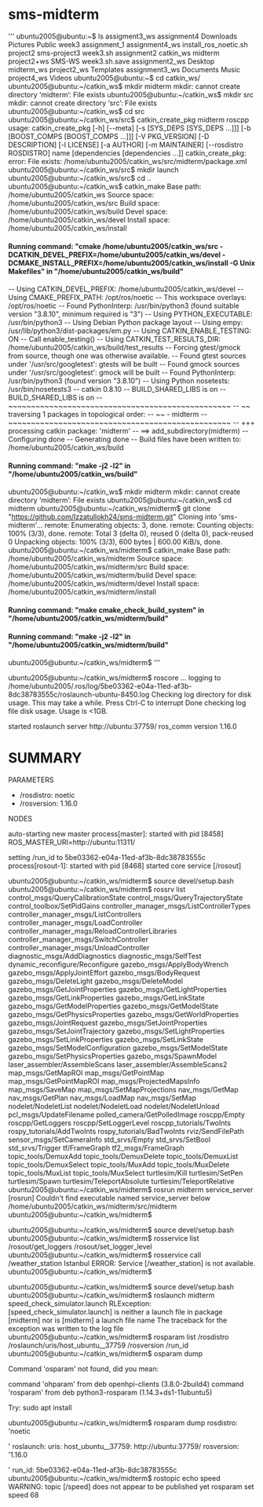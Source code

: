 # sms-midterm
'''
ubuntu2005@ubuntu:~$ ls
assigment3_ws   assignment4     Downloads              Pictures     Public        week3
assignment_1    assignment4_ws  install_ros_noetic.sh  project2     sms-project3  week3.sh
assignment2     catkin_ws       midterm                project2+ws  SMS-WS        week3.sh.save
assignment2_ws  Desktop         midterm_ws             project2_ws  Templates
assignment3_ws  Documents       Music                  project4_ws  Videos
ubuntu2005@ubuntu:~$ cd catkin_ws/
ubuntu2005@ubuntu:~/catkin_ws$ mkdir midterm
mkdir: cannot create directory ‘midterm’: File exists
ubuntu2005@ubuntu:~/catkin_ws$ mkdir src
mkdir: cannot create directory ‘src’: File exists
ubuntu2005@ubuntu:~/catkin_ws$ cd src
ubuntu2005@ubuntu:~/catkin_ws/src$ catkin_create_pkg midterm roscpp
usage: catkin_create_pkg [-h] [--meta] [-s [SYS_DEPS [SYS_DEPS ...]]]
                         [-b [BOOST_COMPS [BOOST_COMPS ...]]] [-V PKG_VERSION] [-D DESCRIPTION]
                         [-l LICENSE] [-a AUTHOR] [-m MAINTAINER] [--rosdistro ROSDISTRO]
                         name [dependencies [dependencies ...]]
catkin_create_pkg: error: File exists: /home/ubuntu2005/catkin_ws/src/midterm/package.xml
ubuntu2005@ubuntu:~/catkin_ws/src$ mkdir launch
ubuntu2005@ubuntu:~/catkin_ws/src$ cd ..
ubuntu2005@ubuntu:~/catkin_ws$ catkin_make
Base path: /home/ubuntu2005/catkin_ws
Source space: /home/ubuntu2005/catkin_ws/src
Build space: /home/ubuntu2005/catkin_ws/build
Devel space: /home/ubuntu2005/catkin_ws/devel
Install space: /home/ubuntu2005/catkin_ws/install
####
#### Running command: "cmake /home/ubuntu2005/catkin_ws/src -DCATKIN_DEVEL_PREFIX=/home/ubuntu2005/catkin_ws/devel -DCMAKE_INSTALL_PREFIX=/home/ubuntu2005/catkin_ws/install -G Unix Makefiles" in "/home/ubuntu2005/catkin_ws/build"
####
-- Using CATKIN_DEVEL_PREFIX: /home/ubuntu2005/catkin_ws/devel
-- Using CMAKE_PREFIX_PATH: /opt/ros/noetic
-- This workspace overlays: /opt/ros/noetic
-- Found PythonInterp: /usr/bin/python3 (found suitable version "3.8.10", minimum required is "3") 
-- Using PYTHON_EXECUTABLE: /usr/bin/python3
-- Using Debian Python package layout
-- Using empy: /usr/lib/python3/dist-packages/em.py
-- Using CATKIN_ENABLE_TESTING: ON
-- Call enable_testing()
-- Using CATKIN_TEST_RESULTS_DIR: /home/ubuntu2005/catkin_ws/build/test_results
-- Forcing gtest/gmock from source, though one was otherwise available.
-- Found gtest sources under '/usr/src/googletest': gtests will be built
-- Found gmock sources under '/usr/src/googletest': gmock will be built
-- Found PythonInterp: /usr/bin/python3 (found version "3.8.10") 
-- Using Python nosetests: /usr/bin/nosetests3
-- catkin 0.8.10
-- BUILD_SHARED_LIBS is on
-- BUILD_SHARED_LIBS is on
-- ~~~~~~~~~~~~~~~~~~~~~~~~~~~~~~~~~~~~~~~~~~~~~~~~~
-- ~~  traversing 1 packages in topological order:
-- ~~  - midterm
-- ~~~~~~~~~~~~~~~~~~~~~~~~~~~~~~~~~~~~~~~~~~~~~~~~~
-- +++ processing catkin package: 'midterm'
-- ==> add_subdirectory(midterm)
-- Configuring done
-- Generating done
-- Build files have been written to: /home/ubuntu2005/catkin_ws/build
####
#### Running command: "make -j2 -l2" in "/home/ubuntu2005/catkin_ws/build"
####
ubuntu2005@ubuntu:~/catkin_ws$ mkdir midterm
mkdir: cannot create directory ‘midterm’: File exists
ubuntu2005@ubuntu:~/catkin_ws$ cd midterm
ubuntu2005@ubuntu:~/catkin_ws/midterm$ git clone "https://github.com/Izzatullokh24/sms-midterm.git"
Cloning into 'sms-midterm'...
remote: Enumerating objects: 3, done.
remote: Counting objects: 100% (3/3), done.
remote: Total 3 (delta 0), reused 0 (delta 0), pack-reused 0
Unpacking objects: 100% (3/3), 600 bytes | 600.00 KiB/s, done.
ubuntu2005@ubuntu:~/catkin_ws/midterm$ catkin_make
Base path: /home/ubuntu2005/catkin_ws/midterm
Source space: /home/ubuntu2005/catkin_ws/midterm/src
Build space: /home/ubuntu2005/catkin_ws/midterm/build
Devel space: /home/ubuntu2005/catkin_ws/midterm/devel
Install space: /home/ubuntu2005/catkin_ws/midterm/install
####
#### Running command: "make cmake_check_build_system" in "/home/ubuntu2005/catkin_ws/midterm/build"
####
####
#### Running command: "make -j2 -l2" in "/home/ubuntu2005/catkin_ws/midterm/build"
####
ubuntu2005@ubuntu:~/catkin_ws/midterm$ 
'''

ubuntu2005@ubuntu:~/catkin_ws/midterm$ roscore
... logging to /home/ubuntu2005/.ros/log/5be03362-e04a-11ed-af3b-8dc38783555c/roslaunch-ubuntu-8450.log
Checking log directory for disk usage. This may take a while.
Press Ctrl-C to interrupt
Done checking log file disk usage. Usage is <1GB.

started roslaunch server http://ubuntu:37759/
ros_comm version 1.16.0


SUMMARY
========

PARAMETERS
 * /rosdistro: noetic
 * /rosversion: 1.16.0

NODES

auto-starting new master
process[master]: started with pid [8458]
ROS_MASTER_URI=http://ubuntu:11311/

setting /run_id to 5be03362-e04a-11ed-af3b-8dc38783555c
process[rosout-1]: started with pid [8468]
started core service [/rosout]






ubuntu2005@ubuntu:~/catkin_ws/midterm$ source devel/setup.bash 
ubuntu2005@ubuntu:~/catkin_ws/midterm$ rossrv list
control_msgs/QueryCalibrationState
control_msgs/QueryTrajectoryState
control_toolbox/SetPidGains
controller_manager_msgs/ListControllerTypes
controller_manager_msgs/ListControllers
controller_manager_msgs/LoadController
controller_manager_msgs/ReloadControllerLibraries
controller_manager_msgs/SwitchController
controller_manager_msgs/UnloadController
diagnostic_msgs/AddDiagnostics
diagnostic_msgs/SelfTest
dynamic_reconfigure/Reconfigure
gazebo_msgs/ApplyBodyWrench
gazebo_msgs/ApplyJointEffort
gazebo_msgs/BodyRequest
gazebo_msgs/DeleteLight
gazebo_msgs/DeleteModel
gazebo_msgs/GetJointProperties
gazebo_msgs/GetLightProperties
gazebo_msgs/GetLinkProperties
gazebo_msgs/GetLinkState
gazebo_msgs/GetModelProperties
gazebo_msgs/GetModelState
gazebo_msgs/GetPhysicsProperties
gazebo_msgs/GetWorldProperties
gazebo_msgs/JointRequest
gazebo_msgs/SetJointProperties
gazebo_msgs/SetJointTrajectory
gazebo_msgs/SetLightProperties
gazebo_msgs/SetLinkProperties
gazebo_msgs/SetLinkState
gazebo_msgs/SetModelConfiguration
gazebo_msgs/SetModelState
gazebo_msgs/SetPhysicsProperties
gazebo_msgs/SpawnModel
laser_assembler/AssembleScans
laser_assembler/AssembleScans2
map_msgs/GetMapROI
map_msgs/GetPointMap
map_msgs/GetPointMapROI
map_msgs/ProjectedMapsInfo
map_msgs/SaveMap
map_msgs/SetMapProjections
nav_msgs/GetMap
nav_msgs/GetPlan
nav_msgs/LoadMap
nav_msgs/SetMap
nodelet/NodeletList
nodelet/NodeletLoad
nodelet/NodeletUnload
pcl_msgs/UpdateFilename
polled_camera/GetPolledImage
roscpp/Empty
roscpp/GetLoggers
roscpp/SetLoggerLevel
roscpp_tutorials/TwoInts
rospy_tutorials/AddTwoInts
rospy_tutorials/BadTwoInts
rviz/SendFilePath
sensor_msgs/SetCameraInfo
std_srvs/Empty
std_srvs/SetBool
std_srvs/Trigger
tf/FrameGraph
tf2_msgs/FrameGraph
topic_tools/DemuxAdd
topic_tools/DemuxDelete
topic_tools/DemuxList
topic_tools/DemuxSelect
topic_tools/MuxAdd
topic_tools/MuxDelete
topic_tools/MuxList
topic_tools/MuxSelect
turtlesim/Kill
turtlesim/SetPen
turtlesim/Spawn
turtlesim/TeleportAbsolute
turtlesim/TeleportRelative
ubuntu2005@ubuntu:~/catkin_ws/midterm$ rosrun midterm service_server
[rosrun] Couldn't find executable named service_server below /home/ubuntu2005/catkin_ws/midterm/src/midterm
ubuntu2005@ubuntu:~/catkin_ws/midterm$ 





ubuntu2005@ubuntu:~/catkin_ws/midterm$ source devel/setup.bash
ubuntu2005@ubuntu:~/catkin_ws/midterm$ rosservice list
/rosout/get_loggers
/rosout/set_logger_level
ubuntu2005@ubuntu:~/catkin_ws/midterm$ rosservice call /weather_station Istanbul
ERROR: Service [/weather_station] is not available.
ubuntu2005@ubuntu:~/catkin_ws/midterm$ 

ubuntu2005@ubuntu:~/catkin_ws/midterm$ source devel/setup.bash
ubuntu2005@ubuntu:~/catkin_ws/midterm$ roslaunch midterm speed_check_simulator.launch
RLException: [speed_check_simulator.launch] is neither a launch file in package [midterm] nor is [midterm] a launch file name
The traceback for the exception was written to the log file
ubuntu2005@ubuntu:~/catkin_ws/midterm$ rosparam list
/rosdistro
/roslaunch/uris/host_ubuntu__37759
/rosversion
/run_id
ubuntu2005@ubuntu:~/catkin_ws/midterm$ osparam dump

Command 'osparam' not found, did you mean:

  command 'ohparam' from deb openhpi-clients (3.8.0-2build4)
  command 'rosparam' from deb python3-rosparam (1.14.3+ds1-11ubuntu5)

Try: sudo apt install <deb name>

ubuntu2005@ubuntu:~/catkin_ws/midterm$ rosparam dump
rosdistro: 'noetic

  '
roslaunch:
  uris:
    host_ubuntu__37759: http://ubuntu:37759/
rosversion: '1.16.0

  '
run_id: 5be03362-e04a-11ed-af3b-8dc38783555c
ubuntu2005@ubuntu:~/catkin_ws/midterm$ rostopic echo speed
WARNING: topic [/speed] does not appear to be published yet
rosparam set speed 68








  



